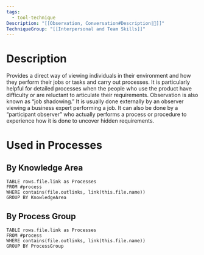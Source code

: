 ```yaml
---
tags:
  - tool-technique
Description: "[[Observation, Conversation#Description|📝]]"
TechniqueGroup: "[[Interpersonal and Team Skills]]"
---
```

# Description
Provides a direct way of viewing individuals in their environment and how they perform their jobs or tasks and carry out processes. It is particularly helpful for detailed processes when the people who use the product have difficulty or are reluctant to articulate their requirements. Observation is also known as “job shadowing.” It is usually done externally by an observer viewing a business expert performing a job. It can also be done by a “participant observer” who actually performs a process or procedure to experience how it is done to uncover hidden requirements.
# Used in Processes
## By Knowledge Area
```dataview
TABLE rows.file.link as Processes
FROM #process 
WHERE contains(file.outlinks, link(this.file.name))
GROUP BY KnowledgeArea
```
## By Process Group
```dataview
TABLE rows.file.link as Processes
FROM #process 
WHERE contains(file.outlinks, link(this.file.name))
GROUP BY ProcessGroup
```


